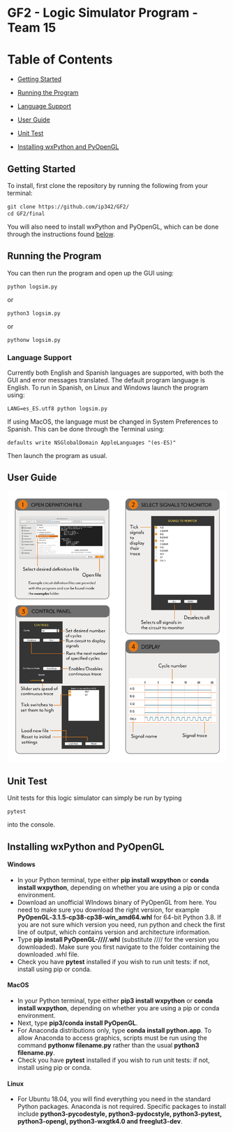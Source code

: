 # GF2 - Logic Simulator Program - Team 15

# Table of Contents

* [Getting Started](https://github.com/ip342/GF2#getting-started)

* [Running the Program](https://github.com/ip342/GF2#running-the-program)

* [Language Support](https://github.com/ip342/GF2#language-support)

* [User Guide](https://github.com/ip342/GF2#user-guide)

* [Unit Test](https://github.com/ip342/GF2#unit-test)

* [Installing wxPython and PyOpenGL](https://github.com/ip342/GF2#installing-wxpython-and-opengl)

## Getting Started

To install, first clone the repository by running the following from your terminal:

```
git clone https://github.com/ip342/GF2/
cd GF2/final
```

You will also need to install wxPython and PyOpenGL, which can be done through the instructions found [below](https://github.com/ip342/GF2#installing-wxpython-and-opengl).

## Running the Program

You can then run the program and open up the GUI using:

```
python logsim.py
```
or 
```
python3 logsim.py
```
or
```
pythonw logsim.py
```

### Language Support 

Currently both English and Spanish languages are supported, with both the GUI and error messages translated. The default program language is English. To run in Spanish, on Linux and Windows launch the program using:

```
LANG=es_ES.utf8 python logsim.py
```

If using MacOS, the language must be changed in System Preferences to Spanish. This can be done through the Terminal using:

```
defaults write NSGlobalDomain AppleLanguages "(es-ES)"
```

Then launch the program as usual. 

## User Guide

![here](https://github.com/ip342/GF2/blob/master/final/UserGuide.png)

## Unit Test

Unit tests for this logic simulator can simply be run by typing 

```
pytest
```

into the console.

## Installing wxPython and PyOpenGL

#### Windows

- In your Python terminal, type either **pip install wxpython** or **conda install wxpython**, depending on whether you are using a pip or conda  environment.
- Download an unofficial WIndows binary of PyOpenGL from here. You need to make sure you download the right version, for example **PyOpenGL‑3.1.5‑cp38‑cp38‑win_amd64.whl**  for 64-bit Python 3.8.  If you are not sure which version you need, run python and check the first line of output, which contains version and architecture information.
- Type **pip install PyOpenGL-////.whl** (substitute //// for the version you downloaded). Make sure you first navigate to the folder containing the downloaded .whl file.
- Check you have **pytest** installed if you wish to run unit tests: if not, install using pip or conda.

#### MacOS

- In your Python terminal, type either **pip3 install wxpython** or **conda install wxpython**, depending on whether you are using a pip or conda  environment.
- Next, type  **pip3/conda install PyOpenGL**.
- For Anaconda distributions only, type **conda install python.app**. To allow Anaconda to access graphics, scripts must be run using the command **pythonw filename.py** rather than the usual **python3 filename.py**.
- Check you have **pytest** installed if you wish to run unit tests: if not, install using pip or conda.

#### Linux
- For Ubuntu 18.04, you will find everything you need in the standard Python packages. Anaconda is not required. Specific packages to install include **python3-pycodestyle, python3-pydocstyle, python3-pytest,  python3-opengl, python3-wxgtk4.0 and freeglut3-dev**.



